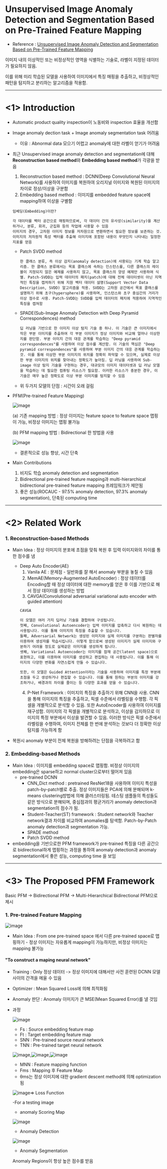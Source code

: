 # Unsupervised Image Anomaly Detection and Segmentation Based on Pre-Trained Feature Mapping

- Reference : [Unsupervised Image Anomaly Detection and Segmentation Based on Pre-Trained Feature Mapping][link]

이미지 내의 이상적인 또는 비정상적인 영역을 식별하는 기술로, 라벨이 지정된 데이터가 필요하지 않음.

이를 위해 미리 학습된 모델을 사용하여 이미지에서 특징 매핑을 추출하고, 비정상적인 패턴을 탐지하고 분리하는 알고리즘을 적용함.

---
# <1> Introduction
- Automatic product quality inspection이 노동비와 inspection 효율을 개선함
- Image anomaly dection task + Image anomaly segmentation task 어려움
  - 이유 : Abnormal data 모으기 어렵고 anomaly에 대한 라벨이 얻기가 어려움
- 최근 Unsupervised image anomaly detection and segmentation에 대해 **Reconstruction based method**와 **Embedding based method**가 각광을 받음
  1. Reconstruction based method : DCNN(Deep Convolutional Neural Network)를 사용하여 이미지를 복원하여 오리지널 이미지와 복원된 이미지의 차이로 정상/이상을 구분함
  2. Embedding based method : 이미지를 embedded feature space에 mapping하여 이상을 구별함
    ```
    임베딩(Embedding)이란?

    각 데이터를 벡터 공간으로 매핑하므로써, 각 데이터 간의 유사성(similarity)을 계산하거나, 분류, 회귀, 군집화 등의 작업에 사용할 수 있음
    이미지의 경우, 고차원 이미지 정보를 저차원으로 변환하면서 필요한 정보를 보존하는 것. 이미지의 저차원적 특성 벡터를 추출해 이미지에 포함된 내용이 무엇인지 나타내는 일정한 지표를 얻음
    ```
    - Patch SVDD method
      ```
      한 클래스 분류, 즉 이상 감지(anomaly detection)에 사용되는 기계 학습 알고리즘. 한 클래스 분류에서는 목표 클래스에 속하는 인스턴스를, 다른 클래스의 레이블이 지정되지 않은 예제를 사용하지 않고, 목표 클래스의 양성 예제만 사용하여 식별. Patch-SVDD는 입력 데이터의 패치(patch)에 대해 전체 데이터셋이 아닌 지역적인 특징을 캡처하기 위해 지원 벡터 데이터 설명(Support Vector Data Description, SVDD) 알고리즘을 적용. SVDD는 고차원 공간에서 목표 클래스를 설명하기 위해 초구(hypersphere)를 사용하며, 인스턴스와 초구 중심간의 거리가 이상 점수로 사용. Patch-SVDD는 SVDD를 입력 데이터의 패치에 적용하여 지역적인 특징을 캡쳐함
      ```
    - SPADE(Sub-Image Anomaly Detection with Deep Pyramid Correspondences) method
      ```
      딥 러닝을 기반으로 한 이미지 이상 탐지 기술 중 하나. 이 기술은 큰 이미지에서 작은 부분 이미지를 추출하여 각 부분 이미지가 정상 이미지와 비교해 얼마나 이상한지를 판단함. 부분 이미지 간의 대응 관계를 학습하는 "Deep pyramid correspondences"를 사용하여 이상 점수를 계산함. 이 기술의 핵심은 "Deep pyramid correspondences"를 사용하여 부분 이미지 간의 대응 관계를 학습하는 것. 이를 통해 이상한 부분 이미지의 위치를 정확히 파악할 수 있으며, 실제로 이상한 부분 이미지의 위치를 찾아내는 정확도가 높아짐. 딥 러닝을 사용하여 Sub-image 이상 탐지 기술을 구현하는 경우, 대규모의 이미지 데이터셋과 딥 러닝 모델을 학습하는 데 필요한 컴퓨팅 리소스가 필요함. 이러한 리소스가 충분한 경우, 이 기술은 매우 높은 정확도로 이상 부분 이미지를 탐지할 수 있음
      ```
    - 위 두가지 모델의 단점 : 시간이 오래 걸림

- PFM(Pre-trained Feature Mapping)

  ![image](https://user-images.githubusercontent.com/108987773/218954744-516dc1c4-d933-40f7-957b-697417188a44.png)
  
  (a) 기존 mapping 방법 : 정상 이미지는 feature space to feature space 맵핑이 가능, 비정상 이미지는 맵핑 불가능
  
  (b) PFM mapping 방법 : Bidirectional 한 방법을 사용
  
    ![image](https://user-images.githubusercontent.com/108987773/218955128-c672792a-8ad7-46cf-8726-42b48f3aa1c5.png)

  - 결론적으로 성능 향상, 시간 단축

- Main Contributions
  1. 비지도 학습 anomaly detection and segmentation
  2. Bidirectional pre-trained feature mapping과 multi-hierarchical bidirectional pre-trained feature mapping 프레임워크가 제안됨
  3. 좋은 성능(ROCAUC - 97.5% anomaly detection, 97.3% anomaly segmentation), 단축된 computing time
---
# <2> Related Work
### 1. Reconstruction-based Methods
- Main Idea : 정상 이미지의 분포에 초점을 맞춰 복원 후 입력 이미지와의 차이를 통한 점수를 냄
  - Deep Auto Encoder(AE)
    1. Vanila AE : 문제점 - 일반화를 잘 해서 anomaly 부분을 놓칠 수 있음
    2. MemAE(Memory-Augmented AutoEncoder) : 정상 데이터를 Encoding할 때 정상 데이터에 대한 memory를 얻은 후 이를 기반으로 해서 정상 데이터를 생성하는 방법
    3. CAVGA(Convolutional adversarial variational auto encoder with guided attention)
      ```
      CAVGA
      
      이 모델은 여러 가지 딥러닝 기술을 결합하여 구성됩니다.
      첫째, Convolutional Autoencoder는 입력 이미지를 압축하고 다시 복원하는 데 사용됩니다. 이를 통해 이미지의 특징을 추출할 수 있습니다.
      둘째, Adversarial Network는 생성된 이미지와 실제 이미지를 구분하는 판별자를 이용하여 생성자를 학습시킵니다. 이렇게 함으로써 생성된 이미지가 실제 이미지와 구분하기 어려울 정도로 실제같은 이미지를 생성하게 됩니다.
      셋째, Variational Autoencoder는 이미지를 잠재 공간(latent space)으로 표현하고, 이를 이용하여 이미지를 생성하고 편집하는 데 사용됩니다. 이를 통해 이미지의 다양한 변화를 자연스럽게 만들 수 있습니다.

      또한, 이 모델은 Guided Attention이라는 기술을 사용하여 이미지를 특정 부분에 초점을 두고 생성하거나 편집할 수 있습니다. 이를 통해 원하는 부분의 이미지를 강조하거나, 배경과의 차이를 줄이는 등 다양한 효과를 얻을 수 있습니다.
      ```
    4. P-Net Framework : 이미지의 특징을 추출하기 위해 CNN을 사용. CNN을 통해 이미지의 특징을 추출하고, 픽셀 수준에서 라벨링을 수행함. 각 픽셀을 개별적으로 분석할 수 있음. 또한 AutoEncoder를 사용하여 이미지를 재구성함. 이미지의 각 픽셀을 개별적으로 분석하고, 이상을 감지하므로 이미지의 특정 부분에서 이상을 발견할 수 있음. 이러한 방식은 픽셀 수준에서 라벨링을 수행하여, 이미지 전체를 한 번에 분석하는 것보다 더 정확한 이상 탐지를 가능하게 함


- 복원시 anomaly 부분이 전체 복원을 방해하려는 단점을 극복하려고 함

### 2. Embedding-based Methods
- Main Idea : 이미지를 embedding space로 맵핑함. 비정상 이미지의 embedding은 sparse하고 normal cluster으로부터 떨어져 있음
  - pre-trained DCNN
    - CNN_Dict method : pretrained ResNet18을 사용하여 이미지 특성을 patch-by-patch별로 추출. 정상 이미지들은 PCA에 의해 분해되며 k-means clustering방법에 의해 클러스터링됨. 테스팅 샘플들의 특성들도 같은 방식으로 분해되며, 중심점과의 평균거리가 anomaly detection과 segmentation의 점수가 됨.
    -  Student-Teacher(ST) framework : Student network와 Teacher network결과 차이를 비교하여 anomalies를 탐색함. Patch-by-Patch anomaly detection과 segmentation 가능.
    -  SPADE method
    -  Patch SVDD method
- embedding을 기반으로한 PFM framework가 pre-trained 특징을 다른 공간으로 bidirectional하게 맵핑하는 과정을 통하여 anomaly detection과 anomaly segmentation에서 좋은 성능, computing time 을 보임
---
# <3> The Proposed PFM Framework

Basic PFM -> Bidirectional PFM -> Multi-Hierarchical Bidirectional PFM으로 제시

### 1. Pre-trained Feature Mapping
  ![image](https://user-images.githubusercontent.com/108987773/219001960-8b55947c-dac3-4395-a4e7-fd910e072348.png)
  - Main Idea : From one pre-trained space 에서 다른 pre-trained space로 맵핑하기 - 정상 이미지는 자유롭게 mapping이 가능하지만, 비정상 이미지는 mapping 불가능
  
  #### **"To construct a maping neural network"**
  - Training : Only 정상 데이터 -> 정상 이미지에 대해서만 사전 훈련된 DCNN 모델 사이의 간격을 메울 수 있음
  - Optimizer : Mean Squared Loss에 의해 최적화됨
  - Anomaly 판단 : Anomaly 이미지가 큰 MSE(Mean Squared Error)를 낼 것임

  - 과정
 
    ![image](https://user-images.githubusercontent.com/108987773/219010989-ec7373fe-13fc-4032-898c-da7eff818bed.png)
    - Fs : Source embedding feature map
    - Ft : Target embedding feature map
    - SNN : Pre-trained source neural network
    - TNN : Pre-trained target neural network

    ![image](https://user-images.githubusercontent.com/108987773/219012323-bc78429f-325c-4050-99f1-25f64c1c6d4e.png),![image](https://user-images.githubusercontent.com/108987773/219012355-eaeed8e1-9a64-4496-ae77-4d6f49506eec.png),![image](https://user-images.githubusercontent.com/108987773/219013489-ef7d5564-58ae-4bf6-be9b-d2911a772941.png)

    - MNN : Feature mapping function
    - Fms : Mapping 후 Feature Map
    - θms는 정상 이미지에 대한 gradient descent method에 의해 optimization됨
  
    ![image](https://user-images.githubusercontent.com/108987773/219013681-67b89485-89de-4d6f-bee7-960a0f576a9b.png)=> Loss Function
    
    -For a testing image
      - anomaly Scoring Map
      
      ![image](https://user-images.githubusercontent.com/108987773/219015069-06a5c882-9351-43fd-8d20-464094077743.png)
      
      - Anomaly Detection
      
      ![image](https://user-images.githubusercontent.com/108987773/219015256-a7186a18-c71a-4c31-a417-d083ad1e6996.png)

      - Anomaly Segmentation
      
      Anomaly Regions이 항상 높은 점수를 받음












[link]: https://ieeexplore.ieee.org/stamp/stamp.jsp?tp=&arnumber=9795121
